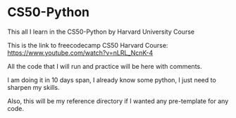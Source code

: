 # CS50-Python
This all I learn in the CS50-Python by Harvard University Course

This is the link to freecodecamp CS50 Harvard Course: https://www.youtube.com/watch?v=nLRL_NcnK-4

All the code that I will run and practice will be here with comments.

I am doing it in 10 days span, I already know some python, I just need to sharpen my skills.

Also, this will be my reference directory if I wanted any pre-template for any code.

